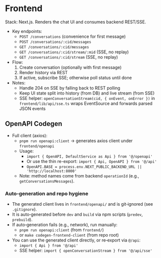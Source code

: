 # Frontend

Stack: Next.js. Renders the chat UI and consumes backend REST/SSE.

- Key endpoints:
  - `POST /conversations` (convenience for first message)
  - `POST /conversations/:cid/messages`
  - `GET /conversations/:cid/messages`
  - `GET /conversations/:cid/stream/:mid` (SSE, no replay)
  - `GET /conversations/:cid/stream` (SSE, no replay)
- Flow:
  1) Create conversation (optionally with first message)
  2) Render history via REST
  3) If active, subscribe SSE; otherwise poll status until done
- Notes:
  - Handle 204 on SSE by falling back to REST polling
  - Keep UI state split into history (from DB) and live stream (from SSE)
  - SSE helper: `openConversationStream(cid, { onEvent, onError })` in `frontend/lib/api/sse.ts` wraps EventSource and forwards parsed JSON events

## OpenAPI Codegen

- Full client (axios):
  - `pnpm run openapi:client` → generates axios client under `frontend/openapi`
  - Usage:
    - `import { OpenAPI, DefaultService as Api } from '@/openapi'`
    - Or use the thin re-export: `import { Api, OpenAPI } from '@/api'`
    - `OpenAPI.BASE = process.env.NEXT_PUBLIC_BACKEND_URL || 'http://localhost:8000'`
  - Note: method names come from backend `operationId` (e.g., `getConversationsMessages`).

### Auto‑generation and repo hygiene

- The generated client lives in `frontend/openapi/` and is git‑ignored (see `.gitignore`).
- It is auto‑generated before `dev` and `build` via npm scripts (`predev`, `prebuild`).
- If auto‑generation fails (e.g., network), run manually:
  - `pnpm run openapi:client` (from `frontend/`)
  - or `make codegen-frontend-client` (from repo root)
- You can use the generated client directly, or re‑export via `@/api`:
  - `import { Api } from '@/api'`
  - SSE helper: `import { openConversationStream } from '@/api/sse'`
